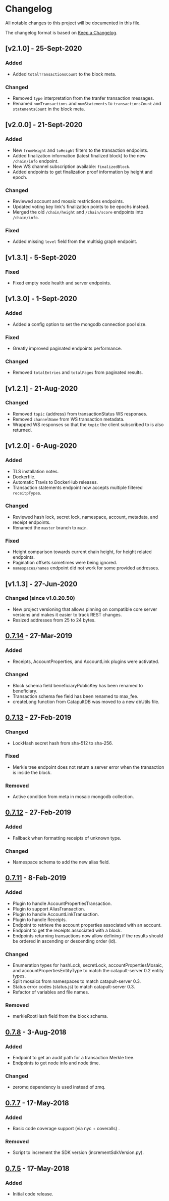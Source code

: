 # Changelog
All notable changes to this project will be documented in this file.

The changelog format is based on [Keep a Changelog](https://keepachangelog.com/en/1.0.0/).

## [v2.1.0] - 25-Sept-2020
### Added
- Added `totalTransactionsCount` to the block meta.

### Changed
- Removed `type` interpretation from the tranfer transaction messages.
- Renamed `numTransactions` and `numStatements` to `transactionsCount` and `statementsCount` in the block meta.

## [v2.0.0] - 21-Sept-2020
### Added
- New `fromHeight` and `toHeight` filters to the transaction endpoints.
- Added finalization information (latest finalized block) to the new `/chain/info` endpoint.
- New WS channel subscription available: `finalizedBlock`.
- Added endpoints to get finalization proof information by height and epoch.

### Changed
- Reviewed account and mosaic restrictions endpoints.
- Updated voting key link's finalization points to be epochs instead.
- Merged the old `/chain/height` and `/chain/score` endpoints into `/chain/info`.

### Fixed
- Added missing `level` field from the multisig graph endpoint.

## [v1.3.1] - 5-Sept-2020
### Fixed
- Fixed empty node health and server endpoints.

## [v1.3.0] - 1-Sept-2020
### Added
- Added a config option to set the mongodb connection pool size.

### Fixed
- Greatly improved paginated endpoints performance.

### Changed
- Removed `totalEntries` and `totalPages` from paginated results.

## [v1.2.1] - 21-Aug-2020
### Changed
- Removed `topic` (address) from transactionStatus WS responses.
- Removed `channelName` from WS transaction metadata.
- Wrapped WS responses so that the `topic` the client subscribed to is also returned.

## [v1.2.0] - 6-Aug-2020
### Added
- TLS installation notes.
- Dockerfile.
- Automatic Travis to DockerHub releases.
- Transaction statements endpoint now accepts multiple filtered `receitpType`s.

### Changed
- Reviewed hash lock, secret lock, namespace, account, metadata, and receipt endpoints.
- Renamed the `master` branch to `main`.

### Fixed
- Height comparison towards current chain height, for height related endpoints.
- Pagination offsets sometimes were being ignored.
- `namespaces/names` endpoint did not work for some provided addresses.

## [v1.1.3] - 27-Jun-2020
### Changed (since v1.0.20.50)
- New project versioning that allows pinning on compatible core server versions and makes it easier to track REST changes.
- Resized addresses from 25 to 24 bytes.

## [0.7.14] - 27-Mar-2019
### Added
-  Receipts, AccountProperties, and AccountLink plugins were activated.

### Changed 
-  Block schema field beneficiaryPublicKey has been renamed to beneficiary.
-  Transaction schema fee field has been renamed to max_fee.
-  createLong function from CatapultDB was moved to a new dbUtils file.

## [0.7.13] - 27-Feb-2019
### Changed
- LockHash secret hash from sha-512 to sha-256.

### Fixed
- Merkle tree endpoint does not return a server error when the transaction is inside the block.

### Removed
- Active condition from meta in mosaic mongodb collection.

## [0.7.12] - 27-Feb-2019

### Added
- Fallback when formatting receipts of unknown type.

### Changed
-  Namespace schema to add the new alias field.

## [0.7.11] - 8-Feb-2019
### Added
- Plugin to handle AccountPropertiesTransaction.
- Plugin to support AliasTransaction.
- Plugin to handle AccountLinkTransaction.
- Plugin to handle Receipts.
- Endpoint to retrieve the account properties associated with an account.
- Endpoint to get the receipts associated with a block.
- Endpoints returning transactions now allow defining if the results should be ordered in ascending or descending order (id).

### Changed
- Enumeration types for hashLock, secretLock, accountPropertiesMosaic, and accountPropertiesEntityType to match the catapult-server 0.2 entity types.
- Split mosaics from namespaces to match catapult-server 0.3.
- Status error codes  (status.js) to match catapult-server 0.3.
- Refactor of variables and file names.

### Removed
-  merkleRootHash field from the block schema.

## [0.7.8] - 3-Aug-2018
### Added
- Endpoint to get an audit path for a transaction Merkle tree.
- Endpoints to get node info and node time.

### Changed
- zeromq dependency is used instead of zmq.

## [0.7.7] - 17-May-2018
### Added
- Basic code coverage support (via nyc + coveralls) .

### Removed
- Script to increment the SDK version (incrementSdkVersion.py).

## [0.7.5] - 17-May-2018
### Added
- Initial code release.

[0.7.14]: https://github.com/nemtech/catapult-rest/compare/v0.7.13...v0.7.14
[0.7.13]: https://github.com/nemtech/catapult-rest/compare/v0.7.12...v0.7.13
[0.7.12]: https://github.com/nemtech/catapult-rest/compare/v0.7.11...v0.7.12
[0.7.11]: https://github.com/nemtech/catapult-rest/compare/v0.7.8...v0.7.11
[0.7.8]: https://github.com/nemtech/catapult-rest/compare/v0.7.7...v0.7.8
[0.7.7]: https://github.com/nemtech/catapult-rest/compare/v0.7.5...v0.7.7
[0.7.5]: https://github.com/nemtech/catapult-rest/releases/tag/v0.7.5
